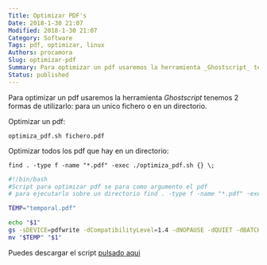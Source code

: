 ```yaml
---
Title: Optimizar PDF's
Date: 2018-1-30 21:07
Modified: 2018-1-30 21:07
Category: Software
Tags: pdf, optimizar, linux
Authors: procamora
Slug: optimizar-pdf
Summary: Para optimizar un pdf usaremos la herramienta _Ghostscript_ tenemos 2 formas de utilizarlo
Status: published
---
```


Para optimizar un pdf usaremos la herramienta _Ghostscript_ tenemos 2 formas de utilizarlo: para un unico fichero o en un directorio.


Optimizar un pdf:

`optimiza_pdf.sh fichero.pdf`

Optimizar todos los pdf que hay en un directorio:

`find . -type f -name "*.pdf" -exec ./optimiza_pdf.sh {} \;`


```bash
#!/bin/bash
#Script para optimizar pdf se para como argumento el pdf
# para ejecutarlo sobre un directorio find . -type f -name "*.pdf" -exec ./optimiza_pdf.sh {} \;

TEMP="temporal.pdf"

echo "$1"
gs -sDEVICE=pdfwrite -dCompatibilityLevel=1.4 -dNOPAUSE -dQUIET -dBATCH -sOutputFile="$TEMP" "$1"
mv "$TEMP" "$1"
```

Puedes descargar el script [pulsado aqui][script]


[script]: /code/optimiza_pdf.sh

